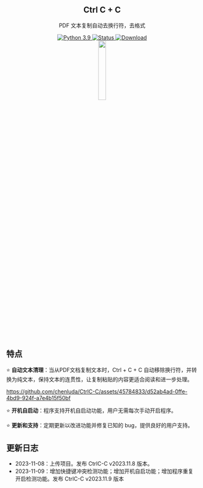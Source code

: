 <div align="center">
  <h2> Ctrl C + C </h2>
  <p>PDF 文本复制自动去换行符，去格式</p>
  <a href="#">
    <img alt="Python 3.9" src="https://img.shields.io/badge/python-3.9-blue.svg" />
  </a>
  <a href="#">
    <img alt="Status" src="https://img.shields.io/badge/Status-Updating-green" />
  </a>
  <a href="https://github.com/chenluda/CtrlC-C/releases">
    <img alt="Download" src="https://img.shields.io/badge/Download-click-blue" />
  </a>
</div>
<div align="center">
  <img src="https://github.com/chenluda/CtrlC-C/assets/45784833/106bb480-bae1-41c9-958c-367859e6c136" width="20%" height="20%"/>
</div>

## 特点

⭐ **自动文本清理**：当从PDF文档复制文本时，Ctrl + C + C 自动移除换行符，并转换为纯文本，保持文本的连贯性，让复制粘贴的内容更适合阅读和进一步处理。

https://github.com/chenluda/CtrlC-C/assets/45784833/d52ab4ad-0ffe-4bd9-924f-a7e4b15f50bf

⭐ **开机自启动**：程序支持开机自启动功能，用户无需每次手动开启程序。

⭐ **更新和支持**：定期更新以改进功能并修复已知的 bug，提供良好的用户支持。


## 更新日志

* 2023-11-08：上传项目。发布 CtrlC-C v2023.11.8 版本。
* 2023-11-09：增加快捷键冲突检测功能；增加开机自启功能；增加程序重复开启检测功能。发布 CtrlC-C v2023.11.9 版本
